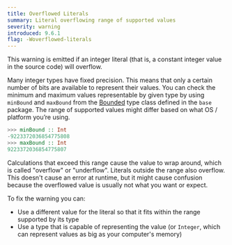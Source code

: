 ```yaml
---
title: Overflowed Literals
summary: Literal overflowing range of supported values
severity: warning
introduced: 9.6.1
flag: -Woverflowed-literals
---
```


This warning is emitted if an integer literal (that is, a constant integer value in the source code) will overflow.

Many integer types have fixed precision. This means that only a certain number of bits are available to represent their values.
You can check the minimum and maximum values representable by given type by using `minBound` and `maxBound` from the [Bounded](https://hackage.haskell.org/package/base-4.18.0.0/docs/Prelude.html#t:Bounded) type class defined in the `base` package. The range of supported values might differ based on what OS / platform you’re using.

```haskell
>>> minBound :: Int
-9223372036854775808
>>> maxBound :: Int
9223372036854775807
```

Calculations that exceed this range cause the value to wrap around, which is called "overflow" or "underflow". Literals outside the range also overflow. This doesn't cause an error at runtime, but it might cause confusion because the overflowed value is usually not what you want or expect.

To fix the warning you can:

- Use a different value for the literal so that it fits within the range supported by its type
- Use a type that is capable of representing the value (or `Integer`, which can represent values as big as your computer's memory)
